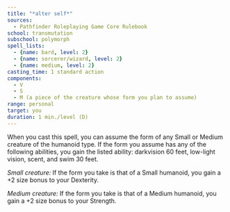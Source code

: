 ```yaml
---
title: "*alter self*"
sources:
  - Pathfinder Roleplaying Game Core Rulebook
school: transmutation
subschool: polymorph
spell_lists:
  - {name: bard, level: 2}
  - {name: sorcerer/wizard, level: 2}
  - {name: medium, level: 2}
casting_time: 1 standard action
components:
  - V
  - S
  - M (a piece of the creature whose form you plan to assume)
range: personal
target: you
duration: 1 min./level (D)
---
```


When you cast this spell, you can assume the form of any Small or Medium creature of the humanoid type. If the form you assume has any of the following abilities, you gain the listed ability: darkvision 60 feet, low-light vision, scent, and swim 30 feet.

*Small creature:* If the form you take is that of a Small humanoid, you gain a +2 size bonus to your Dexterity.

*Medium creature:* If the form you take is that of a Medium humanoid, you gain a +2 size bonus to your Strength.

